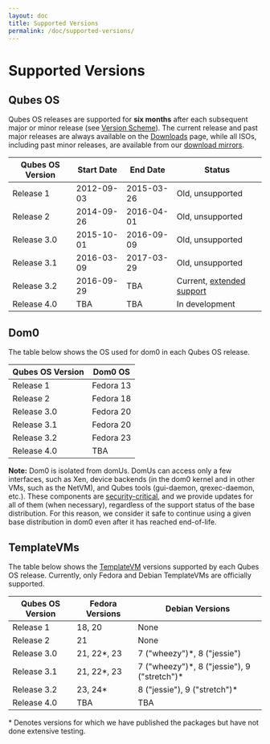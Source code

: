 ```yaml
---
layout: doc
title: Supported Versions
permalink: /doc/supported-versions/
---
```


Supported Versions
==================

Qubes OS
--------
Qubes OS releases are supported for **six months** after each subsequent major
or minor release (see [Version Scheme]). The current release and past major
releases are always available on the [Downloads] page, while all ISOs, including
past minor releases, are available from our [download mirrors].

| Qubes OS Version | Start Date | End Date   | Status                          |
| ---------------- | ---------- | ---------- | ------------------------------- |
| Release 1        | 2012-09-03 | 2015-03-26 | Old, unsupported                |
| Release 2        | 2014-09-26 | 2016-04-01 | Old, unsupported                |
| Release 3.0      | 2015-10-01 | 2016-09-09 | Old, unsupported                |
| Release 3.1      | 2016-03-09 | 2017-03-29 | Old, unsupported                |
| Release 3.2      | 2016-09-29 | TBA        | Current, [extended support]     |
| Release 4.0      | TBA        | TBA        | In development                  |


Dom0
----
The table below shows the OS used for dom0 in each Qubes OS release.

| Qubes OS Version | Dom0 OS   |
| ---------------- | --------- |
| Release 1        | Fedora 13 |
| Release 2        | Fedora 18 |
| Release 3.0      | Fedora 20 |
| Release 3.1      | Fedora 20 |
| Release 3.2      | Fedora 23 |
| Release 4.0      | TBA       |

**Note:** Dom0 is isolated from domUs. DomUs can access only a few interfaces,
such as Xen, device backends (in the dom0 kernel and in other VMs, such as the
NetVM), and Qubes tools (gui-daemon, qrexec-daemon, etc.). These components are
[security-critical], and we provide updates for all of them (when necessary),
regardless of the support status of the base distribution. For this reason, we
consider it safe to continue using a given base distribution in dom0 even after
it has reached end-of-life.

TemplateVMs
-----------
The table below shows the [TemplateVM] versions supported by each Qubes OS
release. Currently, only Fedora and Debian TemplateVMs are officially supported.

| Qubes OS Version | Fedora Versions | Debian Versions                               |
| ---------------- | --------------- | --------------------------------------------- |
| Release 1        | 18, 20          | None                                          |
| Release 2        | 21              | None                                          |
| Release 3.0      | 21, 22\*, 23    | 7 ("wheezy")\*, 8 ("jessie")                  |
| Release 3.1      | 21, 22\*, 23    | 7 ("wheezy")\*, 8 ("jessie"), 9 ("stretch")\* |
| Release 3.2      | 23, 24\*        | 8 ("jessie"), 9 ("stretch")\*                 |
| Release 4.0      | TBA             | TBA                                           |

\* Denotes versions for which we have published the packages but have not done
extensive testing.


[Version Scheme]: /doc/version-scheme/
[Downloads]: /downloads/
[download mirrors]: /downloads/#mirrors
[security-critical]: /doc/security-critical-code/
[TemplateVM]: /doc/templates/
[extended support]: /news/2016/09/02/4-0-minimum-requirements-3-2-extended-support/

